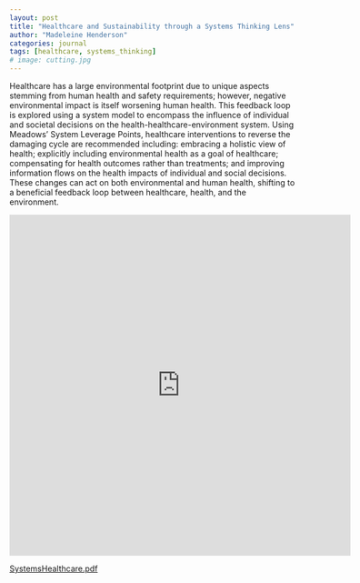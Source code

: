 ```yaml
---
layout: post
title: "Healthcare and Sustainability through a Systems Thinking Lens"
author: "Madeleine Henderson"
categories: journal
tags: [healthcare, systems_thinking]
# image: cutting.jpg
---
```


Healthcare has a large environmental footprint due to unique aspects stemming from human health and safety requirements; however, negative environmental impact is itself worsening human health. This feedback loop is explored using a system model to encompass the influence of individual and societal decisions on the health-healthcare-environment system. Using Meadows’ System Leverage Points, healthcare interventions to reverse the damaging cycle are recommended including: embracing a holistic view of health; explicitly including environmental health as a goal of healthcare; compensating for health outcomes rather than treatments; and improving information flows on the health impacts of individual and social decisions. These changes can act on both environmental and human health, shifting to a beneficial feedback loop between healthcare, health, and the environment.  

<embed src="https://ml-henderson.github.io/assets/files/systems_thinking_healthcare_sustainability_essay_final.pdf"
    type="application/pdf" 
    width="600"
    height="600"/>

[SystemsHealthcare.pdf](../assets/files/systems_thinking_healthcare_sustainability_essay_final.pdf)

